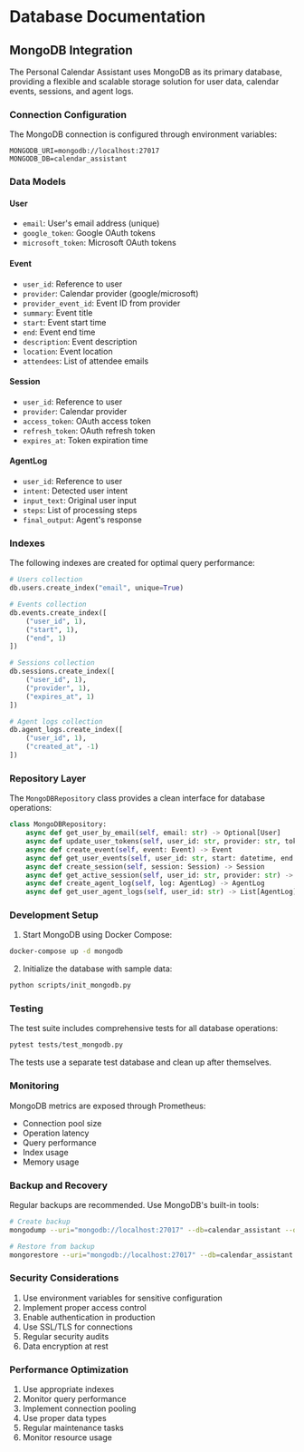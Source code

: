 # Database Documentation

## MongoDB Integration

The Personal Calendar Assistant uses MongoDB as its primary database, providing a flexible and scalable storage solution for user data, calendar events, sessions, and agent logs.

### Connection Configuration

The MongoDB connection is configured through environment variables:

```env
MONGODB_URI=mongodb://localhost:27017
MONGODB_DB=calendar_assistant
```

### Data Models

#### User
- `email`: User's email address (unique)
- `google_token`: Google OAuth tokens
- `microsoft_token`: Microsoft OAuth tokens

#### Event
- `user_id`: Reference to user
- `provider`: Calendar provider (google/microsoft)
- `provider_event_id`: Event ID from provider
- `summary`: Event title
- `start`: Event start time
- `end`: Event end time
- `description`: Event description
- `location`: Event location
- `attendees`: List of attendee emails

#### Session
- `user_id`: Reference to user
- `provider`: Calendar provider
- `access_token`: OAuth access token
- `refresh_token`: OAuth refresh token
- `expires_at`: Token expiration time

#### AgentLog
- `user_id`: Reference to user
- `intent`: Detected user intent
- `input_text`: Original user input
- `steps`: List of processing steps
- `final_output`: Agent's response

### Indexes

The following indexes are created for optimal query performance:

```python
# Users collection
db.users.create_index("email", unique=True)

# Events collection
db.events.create_index([
    ("user_id", 1),
    ("start", 1),
    ("end", 1)
])

# Sessions collection
db.sessions.create_index([
    ("user_id", 1),
    ("provider", 1),
    ("expires_at", 1)
])

# Agent logs collection
db.agent_logs.create_index([
    ("user_id", 1),
    ("created_at", -1)
])
```

### Repository Layer

The `MongoDBRepository` class provides a clean interface for database operations:

```python
class MongoDBRepository:
    async def get_user_by_email(self, email: str) -> Optional[User]
    async def update_user_tokens(self, user_id: str, provider: str, tokens: dict) -> bool
    async def create_event(self, event: Event) -> Event
    async def get_user_events(self, user_id: str, start: datetime, end: datetime) -> List[Event]
    async def create_session(self, session: Session) -> Session
    async def get_active_session(self, user_id: str, provider: str) -> Optional[Session]
    async def create_agent_log(self, log: AgentLog) -> AgentLog
    async def get_user_agent_logs(self, user_id: str) -> List[AgentLog]
```

### Development Setup

1. Start MongoDB using Docker Compose:
```bash
docker-compose up -d mongodb
```

2. Initialize the database with sample data:
```bash
python scripts/init_mongodb.py
```

### Testing

The test suite includes comprehensive tests for all database operations:

```bash
pytest tests/test_mongodb.py
```

The tests use a separate test database and clean up after themselves.

### Monitoring

MongoDB metrics are exposed through Prometheus:

- Connection pool size
- Operation latency
- Query performance
- Index usage
- Memory usage

### Backup and Recovery

Regular backups are recommended. Use MongoDB's built-in tools:

```bash
# Create backup
mongodump --uri="mongodb://localhost:27017" --db=calendar_assistant --out=/backup

# Restore from backup
mongorestore --uri="mongodb://localhost:27017" --db=calendar_assistant /backup/calendar_assistant
```

### Security Considerations

1. Use environment variables for sensitive configuration
2. Implement proper access control
3. Enable authentication in production
4. Use SSL/TLS for connections
5. Regular security audits
6. Data encryption at rest

### Performance Optimization

1. Use appropriate indexes
2. Monitor query performance
3. Implement connection pooling
4. Use proper data types
5. Regular maintenance tasks
6. Monitor resource usage 